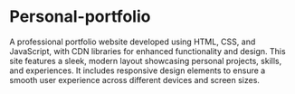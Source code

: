 # Personal-portfolio


A professional portfolio website developed using HTML, CSS, and JavaScript, with CDN libraries for enhanced functionality and design. 
This site features a sleek, modern layout showcasing personal projects, skills, and experiences. It includes responsive design elements to ensure a smooth user experience across different devices and screen sizes.

